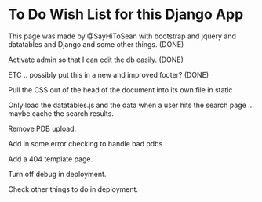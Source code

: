 # To Do Wish List for this Django App #


This page was made by @SayHiToSean with bootstrap and jquery and datatables and Django and some other things.  (DONE)

Activate admin so that I can edit the db easily. (DONE)

ETC ..  possibly put this in a new and improved footer? (DONE)

Pull the CSS out of the head of the document into its own file in static

Only load the datatables.js and the data when a user hits the search page ... maybe cache the search results.

Remove PDB upload.

Add in some error checking to handle bad pdbs

Add a 404 template page.

Turn off debug in deployment.

Check other things to do in deployment.
